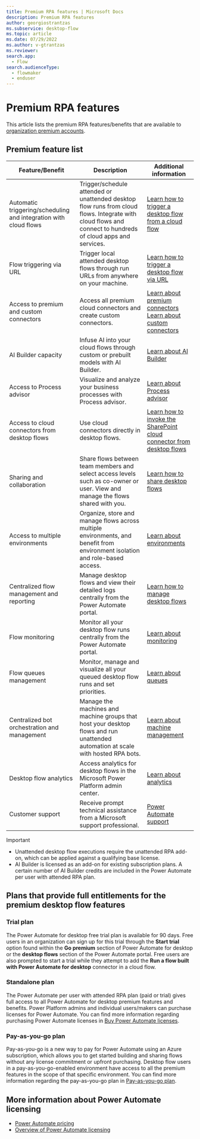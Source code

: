 ```yaml
---
title: Premium RPA features | Microsoft Docs
description: Premium RPA features
author: georgiostrantzas
ms.subservice: desktop-flow
ms.topic: article
ms.date: 07/29/2022
ms.author: v-gtrantzas
ms.reviewer:
search.app: 
  - Flow
search.audienceType: 
  - flowmaker
  - enduser
---
```


# Premium RPA features

This article lists the premium RPA features/benefits that are available to [organization premium accounts](getting-started-org.md). 

## Premium feature list 

|Feature/Benefit | Description|Additional information|
|----------------|------------|----------------------|
|Automatic triggering/scheduling and integration with cloud flows|Trigger/schedule attended or unattended desktop flow runs from cloud flows. Integrate with cloud flows and connect to hundreds of cloud apps and services.|[Learn how to trigger a desktop flow from a cloud flow](link-pad-flow-portal.md)|
|Flow triggering via URL|Trigger local attended desktop flows through run URLs from anywhere on your machine.|[Learn how to trigger a desktop flow via URL](run-pad-flow.md#run-desktop-flows-via-url)|
|Access to premium and custom connectors|Access all premium cloud connectors and create custom connectors.|[Learn about premium connectors](../../connectors/connector-reference/connector-reference-premium-connectors)<br>[Learn about custom connectors](https://docs.microsoft.com/connectors/custom-connectors)|
|AI Builder capacity|Infuse AI into your cloud flows through custom or prebuilt models with AI Builder.|[Learn about AI Builder](https://docs.microsoft.com/ai-builder)|
|Access to Process advisor|Visualize and analyze your business processes with Process advisor.|[Learn about Process advisor](https://docs.microsoft.com/power-automate/process-advisor-overview)|
|Access to cloud connectors from desktop flows|Use cloud connectors directly in desktop flows.|[Learn how to invoke the SharePoint cloud connector from desktop flows](actions-reference/sharepoint.md)|
|Sharing and collaboration|Share flows between team members and select access levels such as co-owner or user. View and manage the flows shared with you.|[Learn how to share desktop flows](manage.md#share-desktop-flows)|
|Access to multiple environments|Organize, store and manage flows across multiple environments, and benefit from environment isolation and role-based access.|[Learn about environments](https://docs.microsoft.com/power-platform/admin/environments-overview)|
|Centralized flow management and reporting|Manage desktop flows and view their detailed logs centrally from the Power Automate portal.|[Learn how to manage desktop flows](manage.md)|
|Flow monitoring|Monitor all your desktop flow runs centrally from the Power Automate portal.|[Learn about monitoring](monitor-desktop-flow-runs.md)|
|Flow queues management|Monitor, manage and visualize all your queued desktop flow runs and set priorities.|[Learn about queues](monitor-desktop-flow-queues.md)|
|Centralized bot orchestration and management|Manage the machines and machine groups that host your desktop flows and run unattended automation at scale with hosted RPA bots.|[Learn about machine management](manage-machines.md)|
|Desktop flow analytics|Access analytics for desktop flows in the Microsoft Power Platform admin center.|[Learn about analytics](https://docs.microsoft.com/power-platform/admin/analytics-ui-flow)|
|Customer support|Receive prompt technical assistance from a Microsoft support professional.|[Power Automate support](https://flow.microsoft.com/support/)|

> [!IMPORTANT]
> - Unattended desktop flow executions require the unattended RPA add-on, which can be applied against a qualifying base license.  
> - AI Builder is licensed as an add-on for existing subscription plans. A certain number of AI Builder credits are included in the Power Automate per user with attended RPA plan. 

## Plans that provide full entitlements for the premium desktop flow features 

### Trial plan 

The Power Automate for desktop free trial plan is available for 90 days. Free users in an organization can sign up for this trial through the **Start trial** option found within the **Go premium** section of Power Automate for desktop or the **desktop flows** section of the Power Automate portal. Free users are also prompted to start a trial while they attempt to add the **Run a flow built with Power Automate for desktop** connector in a cloud flow. 

### Standalone plan 

The Power Automate per user with attended RPA plan (paid or trial) gives full access to all Power Automate for desktop premium features and benefits. Power Platform admins and individual users/makers can purchase licenses for Power Automate. You can find more information regarding purchasing Power Automate licenses in [Buy Power Automate licenses](https://docs.microsoft.com/power-platform/admin/power-automate-licensing/buy-licenses).

### Pay-as-you-go plan 

Pay-as-you-go is a new way to pay for Power Automate using an Azure subscription, which allows you to get started building and sharing flows without any license commitment or upfront purchasing. Desktop flow users in a pay-as-you-go-enabled environment have access to all the premium features in the scope of that specific environment. You can find more information regarding the pay-as-you-go plan in [Pay-as-you-go plan](https://docs.microsoft.com/power-platform/admin/pay-as-you-go-overview).

## More information about Power Automate licensing 

- [Power Automate pricing](https://powerautomate.microsoft.com/pricing/)
- [Overview of Power Automate licensing](https://docs.microsoft.com/power-platform/admin/power-automate-licensing/overview)
